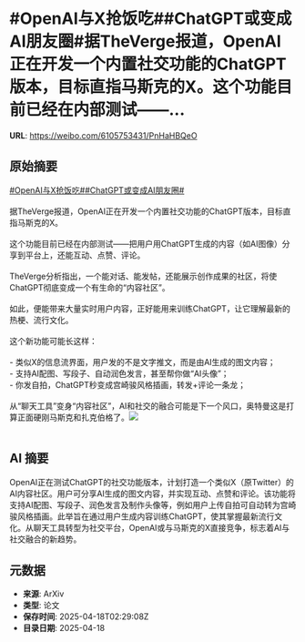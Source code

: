 # #OpenAI与X抢饭吃##ChatGPT或变成AI朋友圈#据TheVerge报道，OpenAI正在开发一个内置社交功能的ChatGPT版本，目标直指马斯克的X。这个功能目前已经在内部测试——...

**URL**: https://weibo.com/6105753431/PnHaHBQeO

## 原始摘要

<a href="https://m.weibo.cn/search?containerid=231522type%3D1%26t%3D10%26q%3D%23OpenAI%E4%B8%8EX%E6%8A%A2%E9%A5%AD%E5%90%83%23&amp;extparam=%23OpenAI%E4%B8%8EX%E6%8A%A2%E9%A5%AD%E5%90%83%23" data-hide=""><span class="surl-text">#OpenAI与X抢饭吃#</span></a><a href="https://m.weibo.cn/search?containerid=231522type%3D1%26t%3D10%26q%3D%23ChatGPT%E6%88%96%E5%8F%98%E6%88%90AI%E6%9C%8B%E5%8F%8B%E5%9C%88%23&amp;extparam=%23ChatGPT%E6%88%96%E5%8F%98%E6%88%90AI%E6%9C%8B%E5%8F%8B%E5%9C%88%23" data-hide=""><span class="surl-text">#ChatGPT或变成AI朋友圈#</span></a><br><br>据TheVerge报道，OpenAI正在开发一个内置社交功能的ChatGPT版本，目标直指马斯克的X。<br><br>这个功能目前已经在内部测试——把用户用ChatGPT生成的内容（如AI图像）分享到平台上，还能互动、点赞、评论。<br><br>TheVerge分析指出，一个能对话、能发帖，还能展示创作成果的社区，将使ChatGPT彻底变成一个有生命的“内容社区”。<br><br>如此，便能带来大量实时用户内容，正好能用来训练ChatGPT，让它理解最新的热梗、流行文化。<br><br>这个新功能可能长这样：<br><br>- 类似X的信息流界面，用户发的不是文字推文，而是由AI生成的图文内容；<br>- 支持AI配图、写段子、自动润色发言，甚至帮你做“AI头像”；<br>- 你发自拍，ChatGPT秒变成宫崎骏风格插画，转发+评论一条龙；<br><br>从“聊天工具”变身“内容社区”，AI和社交的融合可能是下一个风口，奥特曼这是打算正面硬刚马斯克和扎克伯格了。<img style="" src="https://tvax2.sinaimg.cn/large/006Fd7o3gy1i0jy334vykj31400qo1kx.jpg" referrerpolicy="no-referrer"><br><br>

## AI 摘要

OpenAI正在测试ChatGPT的社交功能版本，计划打造一个类似X（原Twitter）的AI内容社区。用户可分享AI生成的图文内容，并实现互动、点赞和评论。该功能将支持AI配图、写段子、润色发言及制作头像等，例如用户上传自拍可自动转为宫崎骏风格插画。此举旨在通过用户生成内容训练ChatGPT，使其掌握最新流行文化。从聊天工具转型为社交平台，OpenAI或与马斯克的X直接竞争，标志着AI与社交融合的新趋势。

## 元数据

- **来源**: ArXiv
- **类型**: 论文
- **保存时间**: 2025-04-18T02:29:08Z
- **目录日期**: 2025-04-18
